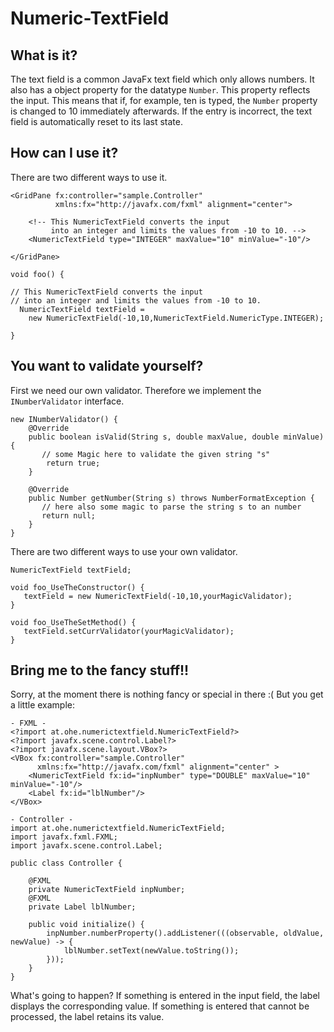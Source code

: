 # Numeric-TextField
## What is it?

The text field is a common JavaFx text field which only allows numbers. 
It also has a object property for the datatype `Number`. 
This property reflects the input. This means that if, for example, ten is typed, the `Number` property is 
changed to 10 immediately afterwards. If the entry is incorrect, the text field is automatically reset to its last state. 

## How can I use it?

There are two different ways to use it.
``` FXML 
<GridPane fx:controller="sample.Controller"
          xmlns:fx="http://javafx.com/fxml" alignment="center">
          
    <!-- This NumericTextField converts the input
         into an integer and limits the values from -10 to 10. -->
    <NumericTextField type="INTEGER" maxValue="10" minValue="-10"/>
    
</GridPane>
```
``` Code Behind 
void foo() {

// This NumericTextField converts the input
// into an integer and limits the values from -10 to 10.
  NumericTextField textField = 
    new NumericTextField(-10,10,NumericTextField.NumericType.INTEGER);

}
```

## You want to validate yourself?
First we need our own validator. Therefore we implement the `INumberValidator` interface.
```
new INumberValidator() {
    @Override
    public boolean isValid(String s, double maxValue, double minValue) {
       // some Magic here to validate the given string "s"
        return true;
    }

    @Override
    public Number getNumber(String s) throws NumberFormatException {
       // here also some magic to parse the string s to an number
       return null;
    }
}
```

There are two different ways to use your own validator.
``` 
NumericTextField textField;

void foo_UseTheConstructor() {
   textField = new NumericTextField(-10,10,yourMagicValidator);
}

void foo_UseTheSetMethod() {
   textField.setCurrValidator(yourMagicValidator);
}
```

## Bring me to the fancy stuff!!
Sorry, at the moment there is nothing fancy or special in there :(
But you get a little example:
``` 
- FXML -
<?import at.ohe.numerictextfield.NumericTextField?>
<?import javafx.scene.control.Label?>
<?import javafx.scene.layout.VBox?>
<VBox fx:controller="sample.Controller"
      xmlns:fx="http://javafx.com/fxml" alignment="center" >
    <NumericTextField fx:id="inpNumber" type="DOUBLE" maxValue="10" minValue="-10"/>
    <Label fx:id="lblNumber"/>
</VBox>

- Controller - 
import at.ohe.numerictextfield.NumericTextField;
import javafx.fxml.FXML;
import javafx.scene.control.Label;

public class Controller {

    @FXML
    private NumericTextField inpNumber;
    @FXML
    private Label lblNumber;

    public void initialize() {
        inpNumber.numberProperty().addListener(((observable, oldValue, newValue) -> {
            lblNumber.setText(newValue.toString());
        }));
    }
}
``` 
What's going to happen? 
If something is entered in the input field, 
the label displays the corresponding value. 
If something is entered that cannot be processed, 
the label retains its value.



